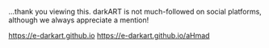 ...thank you viewing this.
darkART is not much-followed on social platforms, although we always appreciate a mention!

https://e-darkart.github.io
https://e-darkart.github.io/aHmad



